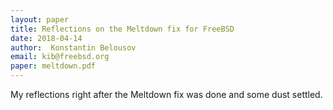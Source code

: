 ```yaml
---
layout: paper
title: Reflections on the Meltdown fix for FreeBSD
date: 2018-04-14
author:  Konstantin Belousov
email: kib@freebsd.org
paper: meltdown.pdf
---
```

My reflections right after the Meltdown fix was done and some dust settled.
